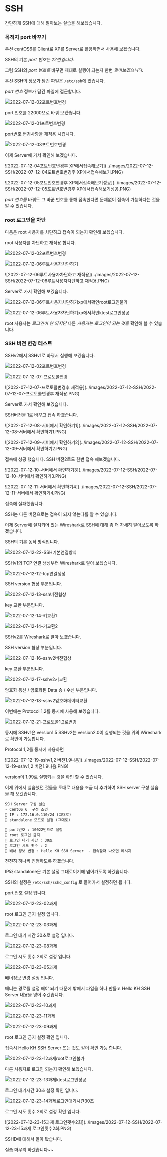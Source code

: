 # SSH

간단하게 SSH에 대해 알아보는 실습을 해보겠습니다.



### 목적지 port 바꾸기

우선 centOS6를 Client로 XP를 Server로 활용하면서 사용해 보겠습니다.

SSH의 기본 *port 번호는* *22번입니다.*

그럼 SSH의 *port 번호를* 바꾸면 제대로 실행이 되는지 한번 *알아보겠습니다.*



우선 SSH의 정보가 담긴 파일은 `/etc/ssh`에 있습니다.



*port 번호* 정보가 담긴 파일에 접근합니다.

![2022-07-12-02포트번호변경](../images/2022-07-12-SSH/2022-07-12-02포트번호변경.PNG)



port 번호를 22000으로 바꿔 보겠습니다.

![2022-07-12-01포트번호변경](../images/2022-07-12-SSH/2022-07-12-01포트번호변경.PNG)

port번호 변경사항을 재적용 시킵니다.



![2022-07-12-03포트번호변경](../images/2022-07-12-SSH/2022-07-12-03포트번호변경.PNG)



이제 Server에 가서 확인해 보겠습니다.

![2022-07-12-04포트번호변경후 XP에서접속해보기](../images/2022-07-12-SSH/2022-07-12-04포트번호변경후 XP에서접속해보기.PNG)

![2022-07-12-05포트번호변경후 XP에서접속해보기성공](../images/2022-07-12-SSH/2022-07-12-05포트번호변경후 XP에서접속해보기성공.PNG)

*port 번호를* 바꿔도 그 바꾼 번호를 통해 접속한다면 문제없이 접속이 가능하다는 것을 알 수 있습니다.



### root 로그인을 차단

다음은 root 사용자를 차단하고 접속이 되는지 확인해 보겠습니다.



root 사용자를 차단하고 재적용 합니다.

![2022-07-12-02포트번호변경](../images/2022-07-12-SSH/2022-07-12-02포트번호변경-16576128628517.PNG)

![2022-07-12-06루트사용자차단하기](../images/2022-07-12-SSH/2022-07-12-06루트사용자차단하기.PNG)



![2022-07-12-06루트사용자차단하고 재적용](../images/2022-07-12-SSH/2022-07-12-06루트사용자차단하고 재적용.PNG)



Server로 가서 확인해 보겠습니다.

![2022-07-12-06루트사용자차단하기xp에서확인root로그인불가](../images/2022-07-12-SSH/2022-07-12-06루트사용자차단하기xp에서확인root로그인불가.PNG)

![2022-07-12-06루트사용자차단하기xp에서확인ktest로그인성공](../images/2022-07-12-SSH/2022-07-12-06루트사용자차단하기xp에서확인ktest로그인성공.PNG)

root 사용자는 *로그인이 안 되지만* 다른 *사용자는 로그인이 되는 것을* 확인해 볼 수 있습니다.







### SSH 버전 변경 테스트

SSHv2에서 SSHv1로 바꿔서 실행해 보겠습니다.

![2022-07-12-02포트번호변경](../images/2022-07-12-SSH/2022-07-12-02포트번호변경-165761363451412.PNG)

![2022-07-12-07-프로토콜변경](../images/2022-07-12-SSH/2022-07-12-07-프로토콜변경.PNG)

![2022-07-12-07-프로토콜변경후 재적용](../images/2022-07-12-SSH/2022-07-12-07-프로토콜변경후 재적용.PNG)





Server로 가서 확인해 보겠습니다.

SSH버전을 1로 바꾸고 접속 하겠습니다.

![2022-07-12-08-서버에서 확인하기1](../images/2022-07-12-SSH/2022-07-12-08-서버에서 확인하기1.PNG)

![2022-07-12-09-서버에서 확인하기2](../images/2022-07-12-SSH/2022-07-12-09-서버에서 확인하기2.PNG)

접속에 성공 했습니다. SSH 버전2로도 한번 접속 해보겠습니다.

![2022-07-12-10-서버에서 확인하기3](../images/2022-07-12-SSH/2022-07-12-10-서버에서 확인하기3.PNG)

![2022-07-12-11-서버에서 확인하기4](../images/2022-07-12-SSH/2022-07-12-11-서버에서 확인하기4.PNG)

접속에 실패했습니다.

SSH는 다른 버전으로는 접속이 되지 않는다를 알 수 있습니다.



이제 Server에 설치되어 있는 Wireshark로 SSH에 대해 좀 더 자세히 알아보도록 하겠습니다.



SSH의 기본 동작 방식입니다.

![2022-07-12-22-SSH기본연결방식](../images/2022-07-12-SSH/2022-07-12-22-SSH기본연결방식.PNG)



SSHv1의 TCP 연결 생성부터 Wireshark로 알아 보겠습니다.

![2022-07-12-12-tcp연결생성](../images/2022-07-12-SSH/2022-07-12-12-tcp연결생성.PNG)



SSH version 협상 부분입니다.

![2022-07-12-13-ssh버전협상](../images/2022-07-12-SSH/2022-07-12-13-ssh버전협상.PNG)



key 교환 부분입니다.

![2022-07-12-14-키교환1](../images/2022-07-12-SSH/2022-07-12-14-키교환1.PNG)

![2022-07-12-14-키교환2](../images/2022-07-12-SSH/2022-07-12-14-키교환2.PNG)



SSHv2를 Wireshark로 알아 보겠습니다.



SSH version 협상 부분입니다.

![2022-07-12-16-sshv2버전협상](../images/2022-07-12-SSH/2022-07-12-16-sshv2버전협상.PNG)



key 교환 부분입니다.

![2022-07-12-17-sshv2키교환](../images/2022-07-12-SSH/2022-07-12-17-sshv2키교환.PNG)



암호화 통신 / 암호화된 Data 송 / 수신 부분입니다.

![2022-07-12-18-sshv2암호화데이터교환](../images/2022-07-12-SSH/2022-07-12-18-sshv2암호화데이터교환.PNG)



이번에는 Protocol 1,2를 동시에 사용해 보겠습니다.

![2022-07-12-21-프로토콜1,2로변경](../images/2022-07-12-SSH/2022-07-12-21-프로토콜1,2로변경.PNG)



동시에 SSHv1은 version1.5 SSHv2는 version2.0이 실행되는 것을 위의 Wireshark로 확인이 가능합니다.

Protocol 1,2를 동시에 사용하면

![2022-07-12-19-sshv1,2 버전1.9나옴](../images/2022-07-12-SSH/2022-07-12-19-sshv1,2 버전1.9나옴.PNG)

version이 1.99로 실행되는 것을 확인 할 수 있습니다.





이제 위에서 실습했던 것들을 토대로 내용을 조금 더 추가하여 SSH server 구성 실습을 해 보겠습니다.



```
SSH Server 구성 실습
- CentOS 6  구성 조건
 IP : 172.16.0.110/24 (그대로) 
 standalone 모드로 설정 (그대로) 

 port번호 : 10022번으로 설정
 root 로그인 금지
 로그인 대기 시간 : 30초
 로그인 시도 횟수 : 2
 배너 정보 변경 : Hello KH SSH Server  - 접속할때 나오면 메시지 
```

천천히 하나씩 진행하도록 하겠습니다.

IP와 standalone은 기본 설정 그대로이기에 넘어가도록 하겠습니다.

SSH의 설정은 `/etc/ssh/sshd_config` 로 들어가서 설정하면 됩니다.



port 번호 설정 입니다.

![2022-07-12-23-02과제](../images/2022-07-12-SSH/2022-07-12-23-02과제.PNG)

root 로그인 금지 설정 입니다.

![2022-07-12-23-03과제](../images/2022-07-12-SSH/2022-07-12-23-03과제.PNG)

로그인 대기 시간 30초로 설정 입니다.

![2022-07-12-23-08과제](../images/2022-07-12-SSH/2022-07-12-23-08과제.PNG)

로그인 시도 횟수 2회로 설정 입니다.

![2022-07-12-23-05과제](../images/2022-07-12-SSH/2022-07-12-23-05과제.PNG)

배너정보 변경 설정 입니다.

배너는 경로를 설정 해야 되기 때문에 밖에서 파일을 하나 만들고 Hello KH SSH Server 내용을 넣어 주겠습니다.

![2022-07-12-23-10과제](../images/2022-07-12-SSH/2022-07-12-23-10과제.PNG)

![2022-07-12-23-11과제](../images/2022-07-12-SSH/2022-07-12-23-11과제.PNG)

![2022-07-12-23-09과제](../images/2022-07-12-SSH/2022-07-12-23-09과제-165761948602537.PNG)



root 로그인 금지 설정 확인 입니다.

접속시 Hello KH SSH Server 뜨는 것도 같이 확인 가능 합니다.

![2022-07-12-23-12과제root로그인불가](../images/2022-07-12-SSH/2022-07-12-23-12과제root로그인불가.PNG)

다른 사용자로 로그인 되는지 확인해 보겠습니다.

![2022-07-12-23-13과제ktest로그인성공](../images/2022-07-12-SSH/2022-07-12-23-13과제ktest로그인성공.PNG)

로그인 대기시간 30초 설정 확인 입니다.

![2022-07-12-23-14과제로그인대기시간30초](../images/2022-07-12-SSH/2022-07-12-23-14과제로그인대기시간30초.PNG)

로그인 시도 횟수 2회로 설정 확인 입니다.

![2022-07-12-23-15과제 로그인횟수2회](../images/2022-07-12-SSH/2022-07-12-23-15과제 로그인횟수2회.PNG)



SSHD에 대해서 알아 봤습니다.

실습 마무리 하겠습니다~~

